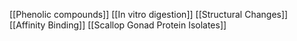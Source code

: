 [[Phenolic compounds]]
[[In vitro digestion]]
[[Structural Changes]]
[[Affinity Binding]]
[[Scallop Gonad Protein Isolates]]
